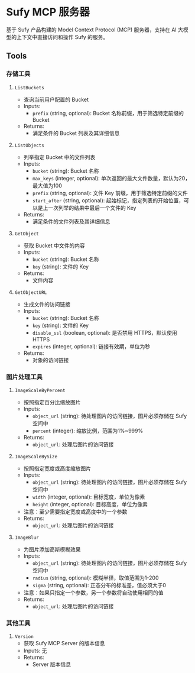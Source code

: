 #  Sufy MCP 服务器

基于 Sufy 产品构建的 Model Context Protocol (MCP) 服务器，支持在 AI 大模型的上下文中直接访问和操作 Sufy 的服务。

## Tools

### 存储工具

1. `ListBuckets`
   - 查询当前用户配置的 Bucket 
   - Inputs:
     - `prefix` (string, optional): Bucket 名称前缀，用于筛选特定前缀的 Bucket 
   - Returns:
     - 满足条件的 Bucket 列表及其详细信息

2. `ListObjects`
   - 列举指定 Bucket 中的文件列表
   - Inputs:
     - `bucket` (string): Bucket 名称
     - `max_keys` (integer, optional): 单次返回的最大文件数量，默认为20，最大值为100
     - `prefix` (string, optional): 文件 Key 前缀，用于筛选特定前缀的文件
     - `start_after` (string, optional): 起始标记，指定列表的开始位置，可以是上一次列举的结果中最后一个文件的 Key
   - Returns:
     - 满足条件的文件列表及其详细信息

3. `GetObject`
   - 获取 Bucket 中文件的内容
   - Inputs:
     - `bucket` (string):  Bucket 名称
     - `key` (string): 文件的 Key
   - Returns:
     - 文件内容

4. `GetObjectURL`
   - 生成文件的访问链接
   - Inputs:
     - `bucket` (string):  Bucket 名称
     - `key` (string): 文件的 Key
     - `disable_ssl` (boolean, optional): 是否禁用 HTTPS，默认使用 HTTPS
     - `expires` (integer, optional): 链接有效期，单位为秒
   - Returns:
     - 对象的访问链接

### 图片处理工具

1. `ImageScaleByPercent`
   - 按照指定百分比缩放图片
   - Inputs:
     - `object_url` (string): 待处理图片的访问链接，图片必须存储在 Sufy 空间中
     - `percent` (integer): 缩放比例，范围为1%~999%
   - Returns:
     - `object_url`: 处理后图片的访问链接

2. `ImageScaleBySize`
   - 按照指定宽度或高度缩放图片
   - Inputs:
     - `object_url` (string): 待处理图片的访问链接，图片必须存储在 Sufy 空间中
     - `width` (integer, optional): 目标宽度，单位为像素
     - `height` (integer, optional): 目标高度，单位为像素
   - 注意：至少需要指定宽度或高度中的一个参数
   - Returns:
     - `object_url`: 处理后图片的访问链接

3. `ImageBlur`
   - 为图片添加高斯模糊效果
   - Inputs:
     - `object_url` (string): 待处理图片的访问链接，图片必须存储在 Sufy 空间中
     - `radius` (string, optional): 模糊半径，取值范围为1-200
     - `sigma` (string, optional): 正态分布的标准差，值必须大于0
   - 注意：如果只指定一个参数，另一个参数将自动使用相同的值
   - Returns:
     - `object_url`: 处理后图片的访问链接

### 其他工具

1. `Version`
   - 获取 Sufy MCP Server 的版本信息
   - Inputs: 无
   - Returns:
     - Server 版本信息




